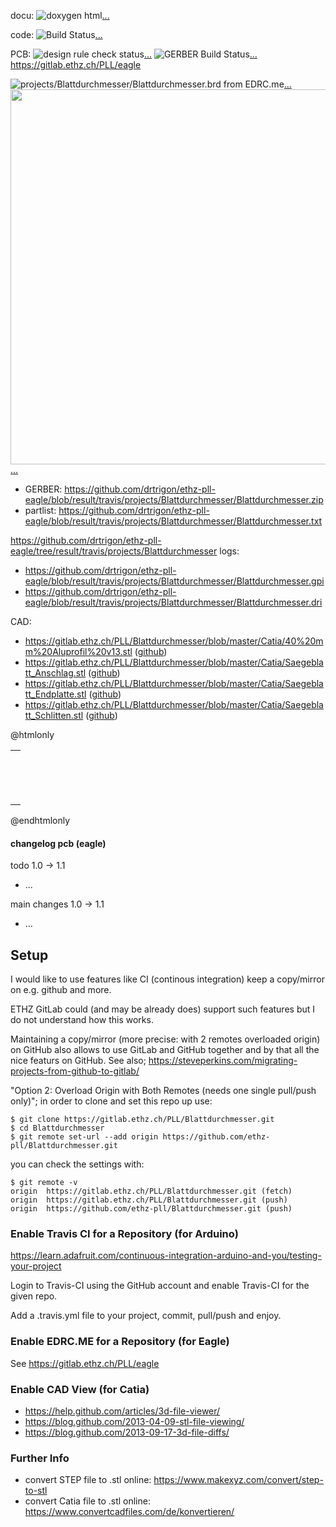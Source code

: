 <!--
docu: [![doxygen html](https://raw.githubusercontent.com/ethz-pll/Blattdurchmesser/result/docu/doc/html/doxygen.png)](https://rawgit.com/ethz-pll/Blattdurchmesser/result/docu/doc/html/index.html)

[comment]: # (doxygen latex pdf output? https://github.com/drtrigon/sketchbook/blob/result/docu/doc/latex/refman.pdf)

code: [![Build Status](https://travis-ci.org/ethz-pll/Blattdurchmesser.svg?branch=master)](https://travis-ci.org/ethz-pll/Blattdurchmesser)

PCB: [![design rule check status](https://edrc.me/api/v1/user/drtrigon/project/ethz-pll-eagle/img/status.svg)](https://edrc.me/g/drtrigon/ethz-pll-eagle)
[![GERBER Build Status](https://travis-ci.org/drtrigon/ethz-pll-eagle.svg?branch=master)](https://travis-ci.org/drtrigon/ethz-pll-eagle)
https://gitlab.ethz.ch/PLL/eagle

[![projects/Blattdurchmesser/Blattdurchmesser.brd from EDRC.me](https://edrc.me/api/v1/user/drtrigon/project/ethz-pll-eagle/img/file/projects%2FBlattdurchmesser%2FBlattdurchmesser.png?ref=refs%2Fheads%2Fmaster)](https://edrc.me/g/drtrigon/ethz-pll-eagle)
[![projects/Blattdurchmesser/Blattdurchmesser.png](https://raw.githubusercontent.com/drtrigon/ethz-pll-eagle/result/travis/projects/Blattdurchmesser/Blattdurchmesser.png)](https://github.com/drtrigon/ethz-pll-eagle/blob/result/travis/projects/Blattdurchmesser/Blattdurchmesser.png)
* GERBER: https://github.com/drtrigon/ethz-pll-eagle/blob/result/travis/projects/Blattdurchmesser/Blattdurchmesser.zip
* partlist: https://github.com/drtrigon/ethz-pll-eagle/blob/result/travis/projects/Blattdurchmesser/Blattdurchmesser.txt
-->
docu: ![doxygen html](https://raw.githubusercontent.com/ethz-pll/Blattdurchmesser/result/docu/doc/html/doxygen.png)[...](https://rawgit.com/ethz-pll/Blattdurchmesser/result/docu/doc/html/index.html)

[comment]: # (doxygen latex pdf output? https://github.com/drtrigon/sketchbook/blob/result/docu/doc/latex/refman.pdf)

code: ![Build Status](https://travis-ci.org/ethz-pll/Blattdurchmesser.svg?branch=master)[...](https://travis-ci.org/ethz-pll/Blattdurchmesser)

PCB: ![design rule check status](https://edrc.me/api/v1/user/drtrigon/project/ethz-pll-eagle/img/status.svg)[...](https://edrc.me/g/drtrigon/ethz-pll-eagle)
![GERBER Build Status](https://travis-ci.org/drtrigon/ethz-pll-eagle.svg?branch=master)[...](https://travis-ci.org/drtrigon/ethz-pll-eagle)
https://gitlab.ethz.ch/PLL/eagle

![projects/Blattdurchmesser/Blattdurchmesser.brd from EDRC.me](https://edrc.me/api/v1/user/drtrigon/project/ethz-pll-eagle/img/file/projects%2FBlattdurchmesser%2FBlattdurchmesser.png?ref=refs%2Fheads%2Fmaster)[...](https://edrc.me/g/drtrigon/ethz-pll-eagle)
<img src="https://raw.githubusercontent.com/drtrigon/ethz-pll-eagle/result/travis/projects/Blattdurchmesser/Blattdurchmesser.png" width="600">
[...](https://github.com/drtrigon/ethz-pll-eagle/blob/result/travis/projects/Blattdurchmesser/Blattdurchmesser.png)
* GERBER: https://github.com/drtrigon/ethz-pll-eagle/blob/result/travis/projects/Blattdurchmesser/Blattdurchmesser.zip
* partlist: https://github.com/drtrigon/ethz-pll-eagle/blob/result/travis/projects/Blattdurchmesser/Blattdurchmesser.txt

https://github.com/drtrigon/ethz-pll-eagle/tree/result/travis/projects/Blattdurchmesser logs:
* https://github.com/drtrigon/ethz-pll-eagle/blob/result/travis/projects/Blattdurchmesser/Blattdurchmesser.gpi
* https://github.com/drtrigon/ethz-pll-eagle/blob/result/travis/projects/Blattdurchmesser/Blattdurchmesser.dri

CAD: 
* https://gitlab.ethz.ch/PLL/Blattdurchmesser/blob/master/Catia/40%20mm%20Aluprofil%20v13.stl
  ([github](https://github.com/ethz-pll/Blattdurchmesser/blob/master/Catia/40%20mm%20Aluprofil%20v13.stl))
* https://gitlab.ethz.ch/PLL/Blattdurchmesser/blob/master/Catia/Saegeblatt_Anschlag.stl
  ([github](https://github.com/ethz-pll/Blattdurchmesser/blob/master/Catia/Saegeblatt_Anschlag.stl))
* https://gitlab.ethz.ch/PLL/Blattdurchmesser/blob/master/Catia/Saegeblatt_Endplatte.stl
  ([github](https://github.com/ethz-pll/Blattdurchmesser/blob/master/Catia/Saegeblatt_Endplatte.stl))
* https://gitlab.ethz.ch/PLL/Blattdurchmesser/blob/master/Catia/Saegeblatt_Schlitten.stl
  ([github](https://github.com/ethz-pll/Blattdurchmesser/blob/master/Catia/Saegeblatt_Schlitten.stl))

@htmlonly
    <table>
      <tr>
        <td>
          <script src="https://embed.github.com/view/3d/ethz-pll/Blattdurchmesser/master/Catia/40%20mm%20Aluprofil%20v13.stl"></script><br>
          <script src="https://embed.github.com/view/3d/ethz-pll/Blattdurchmesser/master/Catia/Saegeblatt_Anschlag.stl"></script><br>
          <script src="https://embed.github.com/view/3d/ethz-pll/Blattdurchmesser/master/Catia/Saegeblatt_Endplatte.stl"></script><br>
          <script src="https://embed.github.com/view/3d/ethz-pll/Blattdurchmesser/master/Catia/Saegeblatt_Schlitten.stl"></script><br>
        </td>
      </tr>
    </table>
@endhtmlonly

#### changelog pcb (eagle)

todo 1.0 -> 1.1

* ...

main changes 1.0 -> 1.1

* ...

## Setup

I would like to use features like CI (continous integration) keep a copy/mirror on e.g. github and more.

ETHZ GitLab could (and may be already does) support such features but I do not understand how this works.

Maintaining a copy/mirror (more precise: with 2 remotes overloaded origin) on GitHub also allows
to use GitLab and GitHub together and by that all the nice featurs on GitHub.
See also; https://steveperkins.com/migrating-projects-from-github-to-gitlab/

"Option 2: Overload Origin with Both Remotes (needs one single pull/push only)"; in order to clone
and set this repo up use:
```
$ git clone https://gitlab.ethz.ch/PLL/Blattdurchmesser.git
$ cd Blattdurchmesser
$ git remote set-url --add origin https://github.com/ethz-pll/Blattdurchmesser.git
```
you can check the settings with:
```
$ git remote -v
origin  https://gitlab.ethz.ch/PLL/Blattdurchmesser.git (fetch)
origin  https://gitlab.ethz.ch/PLL/Blattdurchmesser.git (push)
origin  https://github.com/ethz-pll/Blattdurchmesser.git (push)
```

### Enable Travis CI for a Repository (for Arduino)
https://learn.adafruit.com/continuous-integration-arduino-and-you/testing-your-project

Login to Travis-CI using the GitHub account and enable Travis-CI for the given repo.

Add a .travis.yml file to your project, commit, pull/push and enjoy.

### Enable EDRC.ME for a Repository (for Eagle)
See https://gitlab.ethz.ch/PLL/eagle

### Enable CAD View (for Catia)
* https://help.github.com/articles/3d-file-viewer/
* https://blog.github.com/2013-04-09-stl-file-viewing/
* https://blog.github.com/2013-09-17-3d-file-diffs/

### Further Info
* convert STEP file to .stl online: https://www.makexyz.com/convert/step-to-stl
* convert Catia file to .stl online: https://www.convertcadfiles.com/de/konvertieren/
